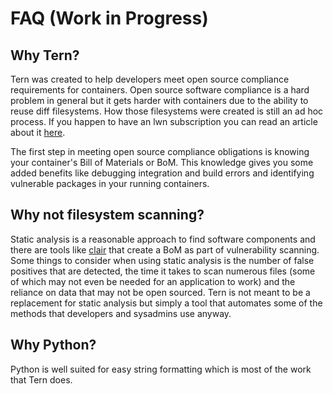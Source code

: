 # FAQ (Work in Progress)

## Why Tern?
Tern was created to help developers meet open source compliance requirements for containers. Open source software compliance is a hard problem in general but it gets harder with containers due to the ability to reuse diff filesystems. How those filesystems were created is still an ad hoc process. If you happen to have an lwn subscription you can read an article about it [here](https://lwn.net/Articles/752982/).

The first step in meeting open source compliance obligations is knowing your container's Bill of Materials or BoM. This knowledge gives you some added benefits like debugging integration and build errors and identifying vulnerable packages in your running containers.

## Why not filesystem scanning?
Static analysis is a reasonable approach to find software components and there are tools like [clair](https://github.com/coreos/clair) that create a BoM as part of vulnerability scanning. Some things to consider when using static analysis is the number of false positives that are detected, the time it takes to scan numerous files (some of which may not even be needed for an application to work) and the reliance on data that may not be open sourced. Tern is not meant to be a replacement for static analysis but simply a tool that automates some of the methods that developers and sysadmins use anyway.

## Why Python?
Python is well suited for easy string formatting which is most of the work that Tern does.
